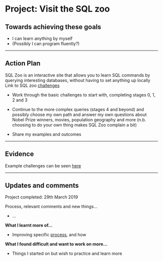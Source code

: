 # Project: Visit the SQL zoo

## Towards achieving these goals

- I can learn anything by myself
- (Possibly I can program fluently?)

------

## Action Plan

SQL Zoo is an interactive site that allows you to learn SQL commands by querying interesting databases, without having to set anything up locally
Link to SQL zoo [challenges](https://sqlzoo.net/)

- Work through the basic challenges to start with, completing stages 0, 1, 2 and 3

- Continue to the more complex queries (stages 4 and beyond) and possibly choose my own path and answer my own questions about Nobel Prize winners, movies, population geography and more (n.b. choosing to do your own thing makes SQL Zoo complain a bit)

- Share my examples and outcomes

------

## Evidence

Example challenges can be seen [here](https://github.com/mattTea/Portfolio/blob/master/projects/sql_zoo_challenges.md)

------

## Updates and comments

<!-- To update -->

Project completed: 29th March 2019

Process, relevant comments and new things...
- ...


**What I learnt more of...**

<!-- To update -->

- Improving specific [process](), and how


**What I found difficult and want to work on more...**

<!-- To update -->

- Things I started on but wish to practice and learn more
